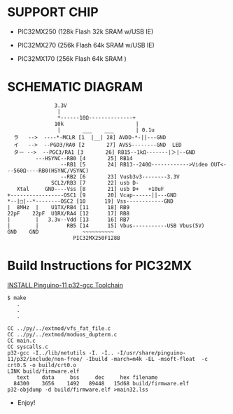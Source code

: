 # SUPPORT CHIP

* PIC32MX250 (128k Flash 32k SRAM w/USB IE)

* PIC32MX270 (256k Flash 64k SRAM w/USB IE)

* PIC32MX170 (256k Flash 64k SRAM )

# SCHEMATIC DIAGRAM


                   3.3V
                    |
                    *------10Ω--------------+
                   10k                       |
                    |       ___    ___       | 0.1u
      ラ   -->  ----*-MCLR [1  |__| 28] AVDD-*-||---GND
      イ   -->  --PGD3/RA0 [2       27] AVSS--------GND  LED
      ター -->  --PGC3/RA1 [3       26] RB15--1kΩ-------|＞|--GND
             ---HSYNC--RB0 [4       25] RB14
                     --RB1 [5       24] RB13--240Ω------------>Video OUT<---560Ω----RB0(HSYNC/VSYNC)
                     --RB2 [6       23] Vusb3v3--------3.3V
                  SCL2/RB3 [7       22] usb D-
       Xtal     GND----Vss [8       21] usb D+   +10uF
    +-----------------OSC1 [9       20] Vcap------||---GND
    *--|□|--*--------OSC2 [10      19] Vss------------GND
    |  8MHz  |    U1TX/RB4 [11      18] RB9
    22pF    22pF  U1RX/RA4 [12      17] RB8
    |        |   3.3v--Vdd [13      16] RB7
    |        |         RB5 [14      15] Vbus-----------USB Vbus(5V)
    GND    GND              ~~~~~~~~~~
                         PIC32MX250F128B
            

# Build Instructions for PIC32MX

[INSTALL Pinguino-11 p32-gcc Toolchain](http://www.pinguino.cc/download.php)


    $ make
       .
       .
       .
    
    CC ../py/../extmod/vfs_fat_file.c
    CC ../py/../extmod/moduos_dupterm.c
    CC main.c
    CC syscalls.c
    p32-gcc -I../lib/netutils -I. -I.. -I/usr/share/pinguino-11/p32/include/non-free/ -Ibuild -march=m4k -EL -msoft-float  -c crt0.S -o build/crt0.o
    LINK build/firmware.elf
       text	   data	    bss	    dec	    hex	filename
      84300	   3656	   1492	  89448	  15d68	build/firmware.elf
    p32-objdump -d build/firmware.elf >main32.lss


* Enjoy!
